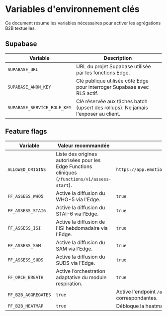 # Variables d'environnement clés

Ce document résume les variables nécessaires pour activer les agrégations B2B textuelles.

## Supabase

| Variable | Description |
| --- | --- |
| `SUPABASE_URL` | URL du projet Supabase utilisée par les fonctions Edge. |
| `SUPABASE_ANON_KEY` | Clé publique utilisée côté Edge pour interroger Supabase avec RLS actif. |
| `SUPABASE_SERVICE_ROLE_KEY` | Clé réservée aux tâches batch (upsert des rollups). Ne jamais l'exposer au client. |

## Feature flags

| Variable | Valeur recommandée | Description |
| --- | --- | --- |
| `ALLOWED_ORIGINS` | Liste des origines autorisées pour les Edge Functions cliniques (`/functions/v1/assess-start`). | `https://app.emotionscare.com,https://staging.emotionscare.com` |
| `FF_ASSESS_WHO5` | Active la diffusion du WHO-5 via l'Edge. | `true` |
| `FF_ASSESS_STAI6` | Active la diffusion du STAI-6 via l'Edge. | `true` |
| `FF_ASSESS_ISI` | Active la diffusion de l'ISI hebdomadaire via l'Edge. | `true` |
| `FF_ASSESS_SAM` | Active la diffusion du SAM via l'Edge. | `true` |
| `FF_ASSESS_SUDS` | Active la diffusion du SUDS via l'Edge. | `true` |
| `FF_ORCH_BREATH` | Active l’orchestration adaptative du module respiration. | `true` |
| `FF_B2B_AGGREGATES` | `true` | Active l'endpoint `/assess/aggregate` et les vues B2B correspondantes. |
| `FF_B2B_HEATMAP` | `true` | Débloque la heatmap RH textuelle côté suite B2B. |

